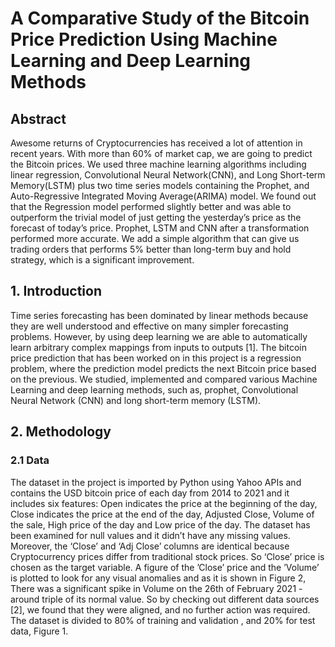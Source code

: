 # A Comparative Study of the Bitcoin Price Prediction Using Machine Learning and Deep Learning Methods
## Abstract
Awesome returns of Cryptocurrencies has received a
lot of attention in recent years. With more than 60% of
market cap, we are going to predict the Bitcoin prices.
We used three machine learning algorithms including linear regression, Convolutional Neural Network(CNN), and
Long Short-term Memory(LSTM) plus two time series models containing the Prophet, and Auto-Regressive Integrated
Moving Average(ARIMA) model. We found out that the Regression model performed slightly better and was able to
outperform the trivial model of just getting the yesterday’s
price as the forecast of today’s price. Prophet, LSTM and
CNN after a transformation performed more accurate. We
add a simple algorithm that can give us trading orders that
performs 5% better than long-term buy and hold strategy,
which is a significant improvement.

## 1. Introduction
Time series forecasting has been dominated by linear
methods because they are well understood and effective on
many simpler forecasting problems. However, by using
deep learning we are able to automatically learn arbitrary
complex mappings from inputs to outputs [1]. The bitcoin
price prediction that has been worked on in this project is a
regression problem, where the prediction model predicts the
next Bitcoin price based on the previous. We studied, implemented and compared various Machine Learning and deep
learning methods, such as, prophet, Convolutional Neural
Network (CNN) and long short-term memory (LSTM).

## 2. Methodology
### 2.1 Data
The dataset in the project is imported by Python using
Yahoo APIs and contains the USD bitcoin price of each day
from 2014 to 2021 and it includes six features: Open indicates the price at the beginning of the day, Close indicates
the price at the end of the day, Adjusted Close, Volume of
the sale, High price of the day and Low price of the day. The
dataset has been examined for null values and it didn’t have
any missing values. Moreover, the ‘Close’ and ‘Adj Close’
columns are identical because Cryptocurrency prices differ
from traditional stock prices. So ‘Close’ price is chosen as
the target variable.
A figure of the ’Close’ price and the ’Volume’ is plotted
to look for any visual anomalies and as it is shown in Figure
2, There was a significant spike in Volume on the 26th of
February 2021 - around triple of its normal value. So by
checking out different data sources [2], we found that they
were aligned, and no further action was required.
The dataset is divided to 80% of training and validation
, and 20% for test data, Figure 1.



